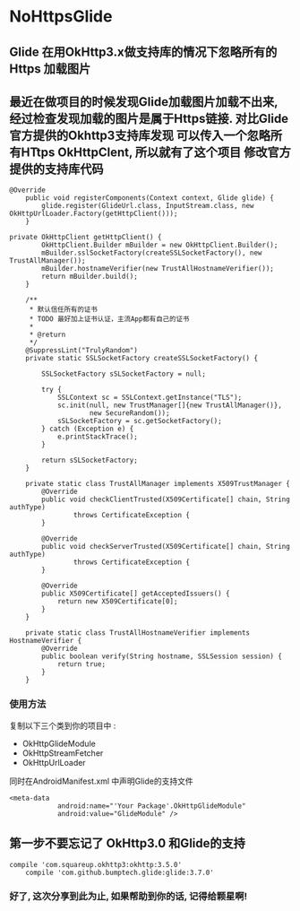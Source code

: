 # NoHttpsGlide
## Glide 在用OkHttp3.x做支持库的情况下忽略所有的Https 加载图片

  最近在做项目的时候发现Glide加载图片加载不出来, 经过检查发现加载的图片是属于Https链接.
  对比Glide官方提供的Okhttp3支持库发现 可以传入一个忽略所有HTtps OkHttpClent, 所以就有了这个项目
修改官方提供的支持库代码
---

```
@Override
    public void registerComponents(Context context, Glide glide) {
        glide.register(GlideUrl.class, InputStream.class, new OkHttpUrlLoader.Factory(getHttpClient()));
    }
```
```
private OkHttpClient getHttpClient() {
        OkHttpClient.Builder mBuilder = new OkHttpClient.Builder();
        mBuilder.sslSocketFactory(createSSLSocketFactory(), new TrustAllManager());
        mBuilder.hostnameVerifier(new TrustAllHostnameVerifier());
        return mBuilder.build();
    }

    /**
     * 默认信任所有的证书
     * TODO 最好加上证书认证，主流App都有自己的证书
     *
     * @return
     */
    @SuppressLint("TrulyRandom")
    private static SSLSocketFactory createSSLSocketFactory() {

        SSLSocketFactory sSLSocketFactory = null;

        try {
            SSLContext sc = SSLContext.getInstance("TLS");
            sc.init(null, new TrustManager[]{new TrustAllManager()},
                    new SecureRandom());
            sSLSocketFactory = sc.getSocketFactory();
        } catch (Exception e) {
            e.printStackTrace();
        }

        return sSLSocketFactory;
    }

    private static class TrustAllManager implements X509TrustManager {
        @Override
        public void checkClientTrusted(X509Certificate[] chain, String authType)
                throws CertificateException {
        }

        @Override
        public void checkServerTrusted(X509Certificate[] chain, String authType)
                throws CertificateException {
        }

        @Override
        public X509Certificate[] getAcceptedIssuers() {
            return new X509Certificate[0];
        }
    }

    private static class TrustAllHostnameVerifier implements HostnameVerifier {
        @Override
        public boolean verify(String hostname, SSLSession session) {
            return true;
        }
    }

```
### 使用方法
复制以下三个类到你的项目中 :

- OkHttpGlideModule
- OkHttpStreamFetcher
- OkHttpUrlLoader

同时在AndroidManifest.xml 中声明Glide的支持文件
```
<meta-data
            android:name="'Your Package'.OkHttpGlideModule"
            android:value="GlideModule" />
```

## 第一步不要忘记了  OkHttp3.0 和Glide的支持  

```
compile 'com.squareup.okhttp3:okhttp:3.5.0'
    compile 'com.github.bumptech.glide:glide:3.7.0'
```

### 好了, 这次分享到此为止, 如果帮助到你的话, 记得给颗星啊!
